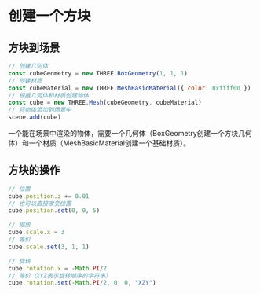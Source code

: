 # 创建一个方块

## 方块到场景

```javascript
// 创建几何体
const cubeGeometry = new THREE.BoxGeometry(1, 1, 1)
// 创建材质
const cubeMaterial = new THREE.MeshBasicMaterial({ color: 0xffff00 })
// 根据几何体和材质创建物体
const cube = new THREE.Mesh(cubeGeometry, cubeMaterial)
// 将物体添加到场景中
scene.add(cube)
```
一个能在场景中渲染的物体，需要一个几何体（BoxGeometry创建一个方块几何体）和一个材质（MeshBasicMaterial创建一个基础材质）。

## 方块的操作
```javascript
// 位置
cube.position.z += 0.01
// 也可以直接改变位置
cube.position.set(0, 0, 5)

// 缩放
cube.scale.x = 3
// 等价
cube.scale.set(3, 1, 1)

// 旋转
cube.rotation.x = -Math.PI/2
// 等价（XYZ表示旋转顺序的字符串）
cube.rotation.set(-Math.PI/2, 0, 0, "XZY")
```